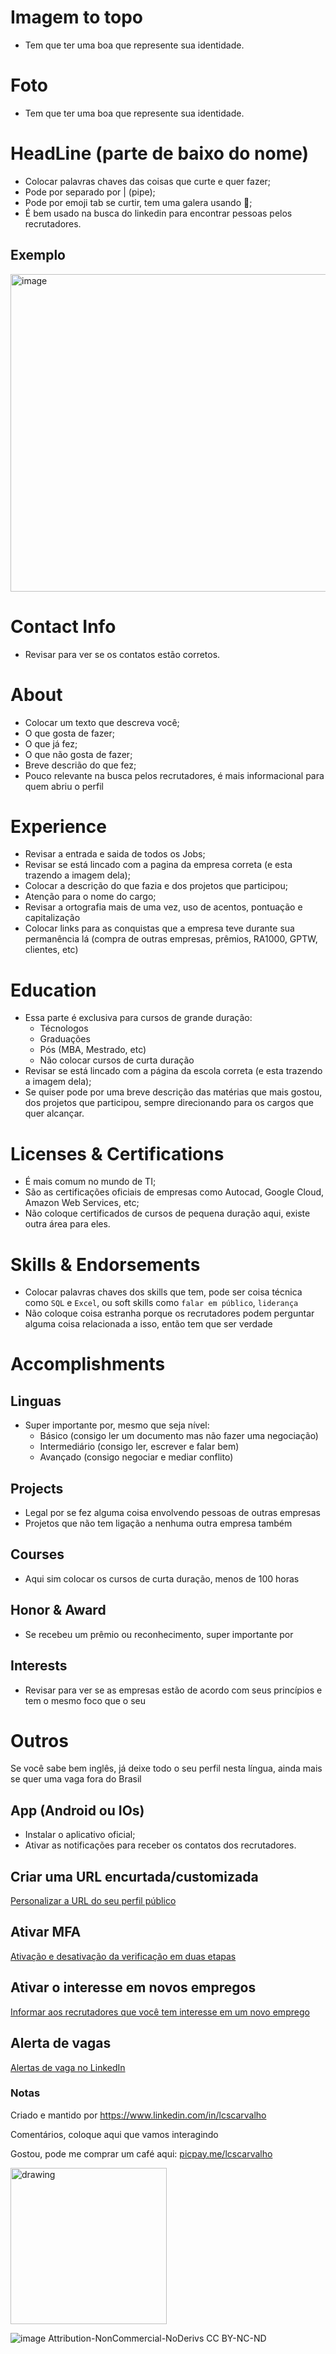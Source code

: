 # Imagem to topo
- Tem que ter uma boa que represente sua identidade.

# Foto
- Tem que ter uma boa que represente sua identidade.

# HeadLine (parte de baixo do nome)
- Colocar palavras chaves das coisas que curte e quer fazer;
- Pode por separado por | (pipe);
- Pode por emoji tab se curtir, tem uma galera usando :rocket:;
- É bem usado na busca do linkedin para encontrar pessoas pelos recrutadores.

## Exemplo
<img width="508" alt="image" src="https://user-images.githubusercontent.com/6865545/94208176-9a49bb80-fe9f-11ea-8a2c-b279e8bdd6dd.png">

# Contact Info
- Revisar para ver se os contatos estão corretos.

# About
- Colocar um texto que descreva você;
- O que gosta de fazer;
- O que já fez;
- O que não gosta de fazer;
- Breve descrião do que fez;
- Pouco relevante na busca pelos recrutadores, é mais informacional para quem abriu o perfil

# Experience
- Revisar a entrada e saida de todos os Jobs;
- Revisar se está lincado com a pagina da empresa correta (e esta trazendo a imagem dela);
- Colocar a descrição do que fazia e dos projetos que participou;
- Atenção para o nome do cargo;
- Revisar a ortografia mais de uma vez, uso de acentos, pontuação e capitalização
- Colocar links para as conquistas que a empresa teve durante sua permanência lá (compra de outras empresas, prêmios, RA1000, GPTW, clientes, etc)

# Education
- Essa parte é exclusiva para cursos de grande duração:
  - Técnologos
  - Graduações
  - Pós (MBA, Mestrado, etc)
  - Não colocar cursos de curta duração
- Revisar se está lincado com a página da escola correta (e esta trazendo a imagem dela);
- Se quiser pode por uma breve descrição das matérias que mais gostou, dos projetos que participou, sempre direcionando para os cargos que quer alcançar.

# Licenses & Certifications
- É mais comum no mundo de TI;
- São as certificações oficiais de empresas como Autocad, Google Cloud, Amazon Web Services, etc;
- Não coloque certificados de cursos de pequena duração aqui, existe outra área para eles.

# Skills & Endorsements
- Colocar palavras chaves dos skills que tem, pode ser coisa técnica como `SQL` e `Excel`, ou soft skills como `falar em público`, `liderança`
- Não coloque coisa estranha porque os recrutadores podem perguntar alguma coisa relacionada a isso, então tem que ser verdade

# Accomplishments
## Linguas
- Super importante por, mesmo que seja nível:
  - Básico (consigo ler um documento mas não fazer uma negociação)
  - Intermediário (consigo ler, escrever e falar bem)
  - Avançado (consigo negociar e mediar conflito)
## Projects
- Legal por se fez alguma coisa envolvendo pessoas de outras empresas
- Projetos que não tem ligação a nenhuma outra empresa também
## Courses
- Aqui sim colocar os cursos de curta duração, menos de 100 horas
## Honor & Award
- Se recebeu um prêmio ou reconhecimento, super importante por

## Interests
- Revisar para ver se as empresas estão de acordo com seus princípios e tem o mesmo foco que o seu

# Outros
Se você sabe bem inglês, já deixe todo o seu perfil nesta língua, ainda mais se quer uma vaga fora do Brasil

## App (Android ou IOs)
- Instalar o aplicativo oficial;
- Ativar as notificações para receber os contatos dos recrutadores.

## Criar uma URL encurtada/customizada
[Personalizar a URL do seu perfil público](https://www.linkedin.com/help/linkedin/topics/6042/6054/87?lang=pt)

## Ativar MFA
[Ativação e desativação da verificação em duas etapas](https://www.linkedin.com/help/linkedin/answer/31710/ativacao-e-desativacao-da-verificacao-em-duas-etapas?lang=pt)

## Ativar o interesse em novos empregos
[Informar aos recrutadores que você tem interesse em um novo emprego](https://www.linkedin.com/help/linkedin/answer/67405/let-recruiters-know-you-re-open-to-work?lang=pt)

## Alerta de vagas
[Alertas de vaga no LinkedIn](https://www.linkedin.com/help/linkedin/answer/20997/alertas-de-vaga-no-linkedin?lang=pt)

### Notas
Criado e mantido por https://www.linkedin.com/in/lcscarvalho

Comentários, coloque aqui que vamos interagindo

Gostou, pode me comprar um café aqui: [picpay.me/lcscarvalho](https://picpay.me/lcscarvalho)

<img src="https://user-images.githubusercontent.com/6865545/94212171-d550ec80-fea9-11ea-9b88-5cfc033f46d4.png" alt="drawing" width="250"/>

![image](https://user-images.githubusercontent.com/6865545/94208475-4f7c7380-fea0-11ea-996b-bb4cce1bed9c.png)
Attribution-NonCommercial-NoDerivs
CC BY-NC-ND 
